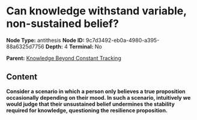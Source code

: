 # Can knowledge withstand variable, non-sustained belief?

**Node Type:** antithesis
**Node ID:** 9c7d3492-eb0a-4980-a395-88a6325d7756
**Depth:** 4
**Terminal:** No

**Parent:** [Knowledge Beyond Constant Tracking](knowledge-beyond-constant-tracking-synthesis-61b32f83-a9fc-402a-ba38-ae04df06d61f.md)

## Content

**Consider a scenario in which a person only believes a true proposition occasionally depending on their mood. In such a scenario, intuitively we would judge that their unsustained belief undermines the stability required for knowledge, questioning the resilience proposition.**
